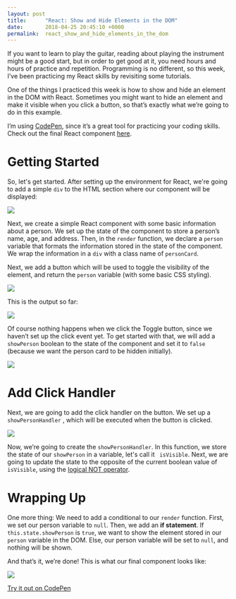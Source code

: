 ```yaml
---
layout: post
title:      "React: Show and Hide Elements in the DOM"
date:       2018-04-25 20:45:10 +0000
permalink:  react_show_and_hide_elements_in_the_dom
---
```



If you want to learn to play the guitar, reading about playing the instrument might be a good start, but in order to get good at it, you need hours and hours of practice and repetition. Programming is no different, so this week, I’ve been practicing my React skills by revisiting some tutorials.

One of the things I practiced this week is how to show and hide an element in the DOM with React. Sometimes you might want to hide an element and make it visible when you click a button, so that’s exactly what we’re going to do in this example.

I’m using [CodePen](https://codepen.io/), since it’s a great tool for practicing your coding skills. Check out the final React component [here](https://codepen.io/aut0maat10/pen/MGePJX). 

# Getting Started
So, let's get started. After setting up the environment for React, we're going to add a simple `div` to the HTML section where our component will be displayed:

![](https://i.imgur.com/yY1UmwX.png)

Next, we create a simple React component with some basic information about a person. We set up the state of the component to store a person’s name, age, and address. Then, in the `render` function, we declare a `person` variable that formats the information stored in the state of the component. We wrap the information in a `div` with a class name of `personCard`. 

Next, we add a button which will be used to toggle the visibility of the element, and return the `person` variable (with some basic CSS styling). 

![](https://i.imgur.com/u8LWl2L.png)

This is the output so far:

![](https://i.imgur.com/I9WPO2l.png)

Of course nothing happens when we click the Toggle button, since we haven’t set up the click event yet. To get started with that, we will add a `showPerson` boolean to the state of the component and set it to `false` (because we want the person card to be hidden initially).

![](https://i.imgur.com/FTXsIdu.png)

# Add Click Handler

Next, we are going to add the click handler on the button. We set up a `showPersonHandler` , which will be executed when the button is clicked.

![](https://i.imgur.com/zAJnIEW.png)

Now, we’re going to create the `showPersonHandler`. In this function, we store the state of our `showPerson` in a variable, let's call it ` isVisible`. Next, we are going to update the state to the opposite of the current boolean value of `isVisible`, using the [logical NOT operator](https://docs.microsoft.com/en-us/scripting/javascript/reference/logical-not-operator-decrement-exclpt-javascript).

# Wrapping Up

One more thing: We need to add a conditional to our `render` function. First, we set our person variable to `null`. Then, we add an **if statement**. If `this.state.showPerson` is `true`, we want to show the element stored in our` person` variable in the DOM. Else, our person variable will be set to `null`, and nothing will be shown. 

And that’s it, we’re done! This is what our final component looks like:

![](https://i.imgur.com/ODrRIy2.png)

[Try it out on CodePen](https://codepen.io/aut0maat10/pen/MGePJX)









